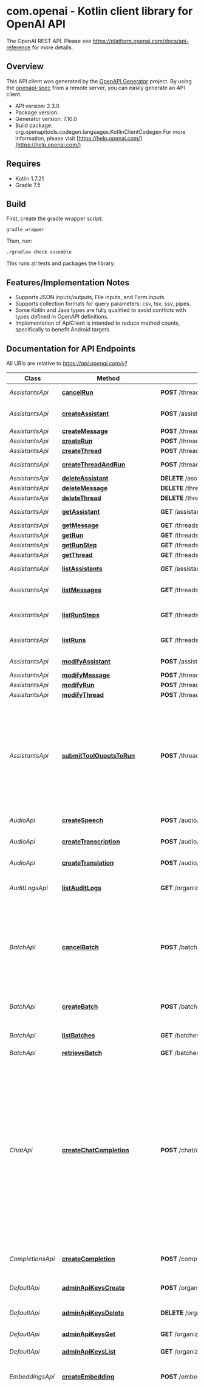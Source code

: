 # com.openai - Kotlin client library for OpenAI API

The OpenAI REST API. Please see https://platform.openai.com/docs/api-reference for more details.

## Overview
This API client was generated by the [OpenAPI Generator](https://openapi-generator.tech) project.  By using the [openapi-spec](https://github.com/OAI/OpenAPI-Specification) from a remote server, you can easily generate an API client.

- API version: 2.3.0
- Package version: 
- Generator version: 7.10.0
- Build package: org.openapitools.codegen.languages.KotlinClientCodegen
For more information, please visit [https://help.openai.com/](https://help.openai.com/)

## Requires

* Kotlin 1.7.21
* Gradle 7.5

## Build

First, create the gradle wrapper script:

```
gradle wrapper
```

Then, run:

```
./gradlew check assemble
```

This runs all tests and packages the library.

## Features/Implementation Notes

* Supports JSON inputs/outputs, File inputs, and Form inputs.
* Supports collection formats for query parameters: csv, tsv, ssv, pipes.
* Some Kotlin and Java types are fully qualified to avoid conflicts with types defined in OpenAPI definitions.
* Implementation of ApiClient is intended to reduce method counts, specifically to benefit Android targets.

<a id="documentation-for-api-endpoints"></a>
## Documentation for API Endpoints

All URIs are relative to *https://api.openai.com/v1*

| Class | Method | HTTP request | Description |
| ------------ | ------------- | ------------- | ------------- |
| *AssistantsApi* | [**cancelRun**](docs/AssistantsApi.md#cancelrun) | **POST** /threads/{thread_id}/runs/{run_id}/cancel | Cancels a run that is `in_progress`. |
| *AssistantsApi* | [**createAssistant**](docs/AssistantsApi.md#createassistant) | **POST** /assistants | Create an assistant with a model and instructions. |
| *AssistantsApi* | [**createMessage**](docs/AssistantsApi.md#createmessage) | **POST** /threads/{thread_id}/messages | Create a message. |
| *AssistantsApi* | [**createRun**](docs/AssistantsApi.md#createrun) | **POST** /threads/{thread_id}/runs | Create a run. |
| *AssistantsApi* | [**createThread**](docs/AssistantsApi.md#createthread) | **POST** /threads | Create a thread. |
| *AssistantsApi* | [**createThreadAndRun**](docs/AssistantsApi.md#createthreadandrun) | **POST** /threads/runs | Create a thread and run it in one request. |
| *AssistantsApi* | [**deleteAssistant**](docs/AssistantsApi.md#deleteassistant) | **DELETE** /assistants/{assistant_id} | Delete an assistant. |
| *AssistantsApi* | [**deleteMessage**](docs/AssistantsApi.md#deletemessage) | **DELETE** /threads/{thread_id}/messages/{message_id} | Deletes a message. |
| *AssistantsApi* | [**deleteThread**](docs/AssistantsApi.md#deletethread) | **DELETE** /threads/{thread_id} | Delete a thread. |
| *AssistantsApi* | [**getAssistant**](docs/AssistantsApi.md#getassistant) | **GET** /assistants/{assistant_id} | Retrieves an assistant. |
| *AssistantsApi* | [**getMessage**](docs/AssistantsApi.md#getmessage) | **GET** /threads/{thread_id}/messages/{message_id} | Retrieve a message. |
| *AssistantsApi* | [**getRun**](docs/AssistantsApi.md#getrun) | **GET** /threads/{thread_id}/runs/{run_id} | Retrieves a run. |
| *AssistantsApi* | [**getRunStep**](docs/AssistantsApi.md#getrunstep) | **GET** /threads/{thread_id}/runs/{run_id}/steps/{step_id} | Retrieves a run step. |
| *AssistantsApi* | [**getThread**](docs/AssistantsApi.md#getthread) | **GET** /threads/{thread_id} | Retrieves a thread. |
| *AssistantsApi* | [**listAssistants**](docs/AssistantsApi.md#listassistants) | **GET** /assistants | Returns a list of assistants. |
| *AssistantsApi* | [**listMessages**](docs/AssistantsApi.md#listmessages) | **GET** /threads/{thread_id}/messages | Returns a list of messages for a given thread. |
| *AssistantsApi* | [**listRunSteps**](docs/AssistantsApi.md#listrunsteps) | **GET** /threads/{thread_id}/runs/{run_id}/steps | Returns a list of run steps belonging to a run. |
| *AssistantsApi* | [**listRuns**](docs/AssistantsApi.md#listruns) | **GET** /threads/{thread_id}/runs | Returns a list of runs belonging to a thread. |
| *AssistantsApi* | [**modifyAssistant**](docs/AssistantsApi.md#modifyassistant) | **POST** /assistants/{assistant_id} | Modifies an assistant. |
| *AssistantsApi* | [**modifyMessage**](docs/AssistantsApi.md#modifymessage) | **POST** /threads/{thread_id}/messages/{message_id} | Modifies a message. |
| *AssistantsApi* | [**modifyRun**](docs/AssistantsApi.md#modifyrun) | **POST** /threads/{thread_id}/runs/{run_id} | Modifies a run. |
| *AssistantsApi* | [**modifyThread**](docs/AssistantsApi.md#modifythread) | **POST** /threads/{thread_id} | Modifies a thread. |
| *AssistantsApi* | [**submitToolOuputsToRun**](docs/AssistantsApi.md#submittoolouputstorun) | **POST** /threads/{thread_id}/runs/{run_id}/submit_tool_outputs | When a run has the `status: \"requires_action\"` and `required_action.type` is `submit_tool_outputs`, this endpoint can be used to submit the outputs from the tool calls once they're all completed. All outputs must be submitted in a single request.  |
| *AudioApi* | [**createSpeech**](docs/AudioApi.md#createspeech) | **POST** /audio/speech | Generates audio from the input text. |
| *AudioApi* | [**createTranscription**](docs/AudioApi.md#createtranscription) | **POST** /audio/transcriptions | Transcribes audio into the input language. |
| *AudioApi* | [**createTranslation**](docs/AudioApi.md#createtranslation) | **POST** /audio/translations | Translates audio into English. |
| *AuditLogsApi* | [**listAuditLogs**](docs/AuditLogsApi.md#listauditlogs) | **GET** /organization/audit_logs | List user actions and configuration changes within this organization. |
| *BatchApi* | [**cancelBatch**](docs/BatchApi.md#cancelbatch) | **POST** /batches/{batch_id}/cancel | Cancels an in-progress batch. The batch will be in status `cancelling` for up to 10 minutes, before changing to `cancelled`, where it will have partial results (if any) available in the output file. |
| *BatchApi* | [**createBatch**](docs/BatchApi.md#createbatch) | **POST** /batches | Creates and executes a batch from an uploaded file of requests |
| *BatchApi* | [**listBatches**](docs/BatchApi.md#listbatches) | **GET** /batches | List your organization's batches. |
| *BatchApi* | [**retrieveBatch**](docs/BatchApi.md#retrievebatch) | **GET** /batches/{batch_id} | Retrieves a batch. |
| *ChatApi* | [**createChatCompletion**](docs/ChatApi.md#createchatcompletion) | **POST** /chat/completions | Creates a model response for the given chat conversation. Learn more in the [text generation](/docs/guides/text-generation), [vision](/docs/guides/vision), and [audio](/docs/guides/audio) guides.  Parameter support can differ depending on the model used to generate the response, particularly for newer reasoning models. Parameters that are only supported for reasoning models are noted below. For the current state of  unsupported parameters in reasoning models,  [refer to the reasoning guide](/docs/guides/reasoning).  |
| *CompletionsApi* | [**createCompletion**](docs/CompletionsApi.md#createcompletion) | **POST** /completions | Creates a completion for the provided prompt and parameters. |
| *DefaultApi* | [**adminApiKeysCreate**](docs/DefaultApi.md#adminapikeyscreate) | **POST** /organization/admin_api_keys | Create an organization admin API key |
| *DefaultApi* | [**adminApiKeysDelete**](docs/DefaultApi.md#adminapikeysdelete) | **DELETE** /organization/admin_api_keys/{key_id} | Delete an organization admin API key |
| *DefaultApi* | [**adminApiKeysGet**](docs/DefaultApi.md#adminapikeysget) | **GET** /organization/admin_api_keys/{key_id} | Retrieve a single organization API key |
| *DefaultApi* | [**adminApiKeysList**](docs/DefaultApi.md#adminapikeyslist) | **GET** /organization/admin_api_keys | List organization API keys |
| *EmbeddingsApi* | [**createEmbedding**](docs/EmbeddingsApi.md#createembedding) | **POST** /embeddings | Creates an embedding vector representing the input text. |
| *FilesApi* | [**createFile**](docs/FilesApi.md#createfile) | **POST** /files | Upload a file that can be used across various endpoints. Individual files can be up to 512 MB, and the size of all files uploaded by one organization can be up to 100 GB.  The Assistants API supports files up to 2 million tokens and of specific file types. See the [Assistants Tools guide](/docs/assistants/tools) for details.  The Fine-tuning API only supports `.jsonl` files. The input also has certain required formats for fine-tuning [chat](/docs/api-reference/fine-tuning/chat-input) or [completions](/docs/api-reference/fine-tuning/completions-input) models.  The Batch API only supports `.jsonl` files up to 200 MB in size. The input also has a specific required [format](/docs/api-reference/batch/request-input).  Please [contact us](https://help.openai.com/) if you need to increase these storage limits.  |
| *FilesApi* | [**deleteFile**](docs/FilesApi.md#deletefile) | **DELETE** /files/{file_id} | Delete a file. |
| *FilesApi* | [**downloadFile**](docs/FilesApi.md#downloadfile) | **GET** /files/{file_id}/content | Returns the contents of the specified file. |
| *FilesApi* | [**listFiles**](docs/FilesApi.md#listfiles) | **GET** /files | Returns a list of files. |
| *FilesApi* | [**retrieveFile**](docs/FilesApi.md#retrievefile) | **GET** /files/{file_id} | Returns information about a specific file. |
| *FineTuningApi* | [**cancelFineTuningJob**](docs/FineTuningApi.md#cancelfinetuningjob) | **POST** /fine_tuning/jobs/{fine_tuning_job_id}/cancel | Immediately cancel a fine-tune job.  |
| *FineTuningApi* | [**createFineTuningJob**](docs/FineTuningApi.md#createfinetuningjob) | **POST** /fine_tuning/jobs | Creates a fine-tuning job which begins the process of creating a new model from a given dataset.  Response includes details of the enqueued job including job status and the name of the fine-tuned models once complete.  [Learn more about fine-tuning](/docs/guides/fine-tuning)  |
| *FineTuningApi* | [**listFineTuningEvents**](docs/FineTuningApi.md#listfinetuningevents) | **GET** /fine_tuning/jobs/{fine_tuning_job_id}/events | Get status updates for a fine-tuning job.  |
| *FineTuningApi* | [**listFineTuningJobCheckpoints**](docs/FineTuningApi.md#listfinetuningjobcheckpoints) | **GET** /fine_tuning/jobs/{fine_tuning_job_id}/checkpoints | List checkpoints for a fine-tuning job.  |
| *FineTuningApi* | [**listPaginatedFineTuningJobs**](docs/FineTuningApi.md#listpaginatedfinetuningjobs) | **GET** /fine_tuning/jobs | List your organization's fine-tuning jobs  |
| *FineTuningApi* | [**retrieveFineTuningJob**](docs/FineTuningApi.md#retrievefinetuningjob) | **GET** /fine_tuning/jobs/{fine_tuning_job_id} | Get info about a fine-tuning job.  [Learn more about fine-tuning](/docs/guides/fine-tuning)  |
| *ImagesApi* | [**createImage**](docs/ImagesApi.md#createimage) | **POST** /images/generations | Creates an image given a prompt. |
| *ImagesApi* | [**createImageEdit**](docs/ImagesApi.md#createimageedit) | **POST** /images/edits | Creates an edited or extended image given an original image and a prompt. |
| *ImagesApi* | [**createImageVariation**](docs/ImagesApi.md#createimagevariation) | **POST** /images/variations | Creates a variation of a given image. |
| *InvitesApi* | [**deleteInvite**](docs/InvitesApi.md#deleteinvite) | **DELETE** /organization/invites/{invite_id} | Delete an invite. If the invite has already been accepted, it cannot be deleted. |
| *InvitesApi* | [**inviteUser**](docs/InvitesApi.md#inviteuser) | **POST** /organization/invites | Create an invite for a user to the organization. The invite must be accepted by the user before they have access to the organization. |
| *InvitesApi* | [**listInvites**](docs/InvitesApi.md#listinvites) | **GET** /organization/invites | Returns a list of invites in the organization. |
| *InvitesApi* | [**retrieveInvite**](docs/InvitesApi.md#retrieveinvite) | **GET** /organization/invites/{invite_id} | Retrieves an invite. |
| *ModelsApi* | [**deleteModel**](docs/ModelsApi.md#deletemodel) | **DELETE** /models/{model} | Delete a fine-tuned model. You must have the Owner role in your organization to delete a model. |
| *ModelsApi* | [**listModels**](docs/ModelsApi.md#listmodels) | **GET** /models | Lists the currently available models, and provides basic information about each one such as the owner and availability. |
| *ModelsApi* | [**retrieveModel**](docs/ModelsApi.md#retrievemodel) | **GET** /models/{model} | Retrieves a model instance, providing basic information about the model such as the owner and permissioning. |
| *ModerationsApi* | [**createModeration**](docs/ModerationsApi.md#createmoderation) | **POST** /moderations | Classifies if text and/or image inputs are potentially harmful. Learn more in the [moderation guide](/docs/guides/moderation).  |
| *ProjectsApi* | [**archiveProject**](docs/ProjectsApi.md#archiveproject) | **POST** /organization/projects/{project_id}/archive | Archives a project in the organization. Archived projects cannot be used or updated. |
| *ProjectsApi* | [**createProject**](docs/ProjectsApi.md#createproject) | **POST** /organization/projects | Create a new project in the organization. Projects can be created and archived, but cannot be deleted. |
| *ProjectsApi* | [**createProjectServiceAccount**](docs/ProjectsApi.md#createprojectserviceaccount) | **POST** /organization/projects/{project_id}/service_accounts | Creates a new service account in the project. This also returns an unredacted API key for the service account. |
| *ProjectsApi* | [**createProjectUser**](docs/ProjectsApi.md#createprojectuser) | **POST** /organization/projects/{project_id}/users | Adds a user to the project. Users must already be members of the organization to be added to a project. |
| *ProjectsApi* | [**deleteProjectApiKey**](docs/ProjectsApi.md#deleteprojectapikey) | **DELETE** /organization/projects/{project_id}/api_keys/{key_id} | Deletes an API key from the project. |
| *ProjectsApi* | [**deleteProjectServiceAccount**](docs/ProjectsApi.md#deleteprojectserviceaccount) | **DELETE** /organization/projects/{project_id}/service_accounts/{service_account_id} | Deletes a service account from the project. |
| *ProjectsApi* | [**deleteProjectUser**](docs/ProjectsApi.md#deleteprojectuser) | **DELETE** /organization/projects/{project_id}/users/{user_id} | Deletes a user from the project. |
| *ProjectsApi* | [**listProjectApiKeys**](docs/ProjectsApi.md#listprojectapikeys) | **GET** /organization/projects/{project_id}/api_keys | Returns a list of API keys in the project. |
| *ProjectsApi* | [**listProjectRateLimits**](docs/ProjectsApi.md#listprojectratelimits) | **GET** /organization/projects/{project_id}/rate_limits | Returns the rate limits per model for a project. |
| *ProjectsApi* | [**listProjectServiceAccounts**](docs/ProjectsApi.md#listprojectserviceaccounts) | **GET** /organization/projects/{project_id}/service_accounts | Returns a list of service accounts in the project. |
| *ProjectsApi* | [**listProjectUsers**](docs/ProjectsApi.md#listprojectusers) | **GET** /organization/projects/{project_id}/users | Returns a list of users in the project. |
| *ProjectsApi* | [**listProjects**](docs/ProjectsApi.md#listprojects) | **GET** /organization/projects | Returns a list of projects. |
| *ProjectsApi* | [**modifyProject**](docs/ProjectsApi.md#modifyproject) | **POST** /organization/projects/{project_id} | Modifies a project in the organization. |
| *ProjectsApi* | [**modifyProjectUser**](docs/ProjectsApi.md#modifyprojectuser) | **POST** /organization/projects/{project_id}/users/{user_id} | Modifies a user's role in the project. |
| *ProjectsApi* | [**retrieveProject**](docs/ProjectsApi.md#retrieveproject) | **GET** /organization/projects/{project_id} | Retrieves a project. |
| *ProjectsApi* | [**retrieveProjectApiKey**](docs/ProjectsApi.md#retrieveprojectapikey) | **GET** /organization/projects/{project_id}/api_keys/{key_id} | Retrieves an API key in the project. |
| *ProjectsApi* | [**retrieveProjectServiceAccount**](docs/ProjectsApi.md#retrieveprojectserviceaccount) | **GET** /organization/projects/{project_id}/service_accounts/{service_account_id} | Retrieves a service account in the project. |
| *ProjectsApi* | [**retrieveProjectUser**](docs/ProjectsApi.md#retrieveprojectuser) | **GET** /organization/projects/{project_id}/users/{user_id} | Retrieves a user in the project. |
| *ProjectsApi* | [**updateProjectRateLimits**](docs/ProjectsApi.md#updateprojectratelimits) | **POST** /organization/projects/{project_id}/rate_limits/{rate_limit_id} | Updates a project rate limit. |
| *RealtimeApi* | [**createRealtimeSession**](docs/RealtimeApi.md#createrealtimesession) | **POST** /realtime/sessions | Create an ephemeral API token for use in client-side applications with the Realtime API. Can be configured with the same session parameters as the `session.update` client event.  It responds with a session object, plus a `client_secret` key which contains a usable ephemeral API token that can be used to authenticate browser clients for the Realtime API.  |
| *UploadsApi* | [**addUploadPart**](docs/UploadsApi.md#adduploadpart) | **POST** /uploads/{upload_id}/parts | Adds a [Part](/docs/api-reference/uploads/part-object) to an [Upload](/docs/api-reference/uploads/object) object. A Part represents a chunk of bytes from the file you are trying to upload.   Each Part can be at most 64 MB, and you can add Parts until you hit the Upload maximum of 8 GB.  It is possible to add multiple Parts in parallel. You can decide the intended order of the Parts when you [complete the Upload](/docs/api-reference/uploads/complete).  |
| *UploadsApi* | [**cancelUpload**](docs/UploadsApi.md#cancelupload) | **POST** /uploads/{upload_id}/cancel | Cancels the Upload. No Parts may be added after an Upload is cancelled.  |
| *UploadsApi* | [**completeUpload**](docs/UploadsApi.md#completeupload) | **POST** /uploads/{upload_id}/complete | Completes the [Upload](/docs/api-reference/uploads/object).   Within the returned Upload object, there is a nested [File](/docs/api-reference/files/object) object that is ready to use in the rest of the platform.  You can specify the order of the Parts by passing in an ordered list of the Part IDs.  The number of bytes uploaded upon completion must match the number of bytes initially specified when creating the Upload object. No Parts may be added after an Upload is completed.  |
| *UploadsApi* | [**createUpload**](docs/UploadsApi.md#createupload) | **POST** /uploads | Creates an intermediate [Upload](/docs/api-reference/uploads/object) object that you can add [Parts](/docs/api-reference/uploads/part-object) to. Currently, an Upload can accept at most 8 GB in total and expires after an hour after you create it.  Once you complete the Upload, we will create a [File](/docs/api-reference/files/object) object that contains all the parts you uploaded. This File is usable in the rest of our platform as a regular File object.  For certain `purpose`s, the correct `mime_type` must be specified. Please refer to documentation for the supported MIME types for your use case: - [Assistants](/docs/assistants/tools/file-search#supported-files)  For guidance on the proper filename extensions for each purpose, please follow the documentation on [creating a File](/docs/api-reference/files/create).  |
| *UsageApi* | [**usageAudioSpeeches**](docs/UsageApi.md#usageaudiospeeches) | **GET** /organization/usage/audio_speeches | Get audio speeches usage details for the organization. |
| *UsageApi* | [**usageAudioTranscriptions**](docs/UsageApi.md#usageaudiotranscriptions) | **GET** /organization/usage/audio_transcriptions | Get audio transcriptions usage details for the organization. |
| *UsageApi* | [**usageCodeInterpreterSessions**](docs/UsageApi.md#usagecodeinterpretersessions) | **GET** /organization/usage/code_interpreter_sessions | Get code interpreter sessions usage details for the organization. |
| *UsageApi* | [**usageCompletions**](docs/UsageApi.md#usagecompletions) | **GET** /organization/usage/completions | Get completions usage details for the organization. |
| *UsageApi* | [**usageCosts**](docs/UsageApi.md#usagecosts) | **GET** /organization/costs | Get costs details for the organization. |
| *UsageApi* | [**usageEmbeddings**](docs/UsageApi.md#usageembeddings) | **GET** /organization/usage/embeddings | Get embeddings usage details for the organization. |
| *UsageApi* | [**usageImages**](docs/UsageApi.md#usageimages) | **GET** /organization/usage/images | Get images usage details for the organization. |
| *UsageApi* | [**usageModerations**](docs/UsageApi.md#usagemoderations) | **GET** /organization/usage/moderations | Get moderations usage details for the organization. |
| *UsageApi* | [**usageVectorStores**](docs/UsageApi.md#usagevectorstores) | **GET** /organization/usage/vector_stores | Get vector stores usage details for the organization. |
| *UsersApi* | [**deleteUser**](docs/UsersApi.md#deleteuser) | **DELETE** /organization/users/{user_id} | Deletes a user from the organization. |
| *UsersApi* | [**listUsers**](docs/UsersApi.md#listusers) | **GET** /organization/users | Lists all of the users in the organization. |
| *UsersApi* | [**modifyUser**](docs/UsersApi.md#modifyuser) | **POST** /organization/users/{user_id} | Modifies a user's role in the organization. |
| *UsersApi* | [**retrieveUser**](docs/UsersApi.md#retrieveuser) | **GET** /organization/users/{user_id} | Retrieves a user by their identifier. |
| *VectorStoresApi* | [**cancelVectorStoreFileBatch**](docs/VectorStoresApi.md#cancelvectorstorefilebatch) | **POST** /vector_stores/{vector_store_id}/file_batches/{batch_id}/cancel | Cancel a vector store file batch. This attempts to cancel the processing of files in this batch as soon as possible. |
| *VectorStoresApi* | [**createVectorStore**](docs/VectorStoresApi.md#createvectorstore) | **POST** /vector_stores | Create a vector store. |
| *VectorStoresApi* | [**createVectorStoreFile**](docs/VectorStoresApi.md#createvectorstorefile) | **POST** /vector_stores/{vector_store_id}/files | Create a vector store file by attaching a [File](/docs/api-reference/files) to a [vector store](/docs/api-reference/vector-stores/object). |
| *VectorStoresApi* | [**createVectorStoreFileBatch**](docs/VectorStoresApi.md#createvectorstorefilebatch) | **POST** /vector_stores/{vector_store_id}/file_batches | Create a vector store file batch. |
| *VectorStoresApi* | [**deleteVectorStore**](docs/VectorStoresApi.md#deletevectorstore) | **DELETE** /vector_stores/{vector_store_id} | Delete a vector store. |
| *VectorStoresApi* | [**deleteVectorStoreFile**](docs/VectorStoresApi.md#deletevectorstorefile) | **DELETE** /vector_stores/{vector_store_id}/files/{file_id} | Delete a vector store file. This will remove the file from the vector store but the file itself will not be deleted. To delete the file, use the [delete file](/docs/api-reference/files/delete) endpoint. |
| *VectorStoresApi* | [**getVectorStore**](docs/VectorStoresApi.md#getvectorstore) | **GET** /vector_stores/{vector_store_id} | Retrieves a vector store. |
| *VectorStoresApi* | [**getVectorStoreFile**](docs/VectorStoresApi.md#getvectorstorefile) | **GET** /vector_stores/{vector_store_id}/files/{file_id} | Retrieves a vector store file. |
| *VectorStoresApi* | [**getVectorStoreFileBatch**](docs/VectorStoresApi.md#getvectorstorefilebatch) | **GET** /vector_stores/{vector_store_id}/file_batches/{batch_id} | Retrieves a vector store file batch. |
| *VectorStoresApi* | [**listFilesInVectorStoreBatch**](docs/VectorStoresApi.md#listfilesinvectorstorebatch) | **GET** /vector_stores/{vector_store_id}/file_batches/{batch_id}/files | Returns a list of vector store files in a batch. |
| *VectorStoresApi* | [**listVectorStoreFiles**](docs/VectorStoresApi.md#listvectorstorefiles) | **GET** /vector_stores/{vector_store_id}/files | Returns a list of vector store files. |
| *VectorStoresApi* | [**listVectorStores**](docs/VectorStoresApi.md#listvectorstores) | **GET** /vector_stores | Returns a list of vector stores. |
| *VectorStoresApi* | [**modifyVectorStore**](docs/VectorStoresApi.md#modifyvectorstore) | **POST** /vector_stores/{vector_store_id} | Modifies a vector store. |


<a id="documentation-for-models"></a>
## Documentation for Models

 - [com.openai.models.AdminApiKey](docs/AdminApiKey.md)
 - [com.openai.models.AdminApiKeyOwner](docs/AdminApiKeyOwner.md)
 - [com.openai.models.AdminApiKeysCreateRequest](docs/AdminApiKeysCreateRequest.md)
 - [com.openai.models.AdminApiKeysDelete200Response](docs/AdminApiKeysDelete200Response.md)
 - [com.openai.models.ApiKeyList](docs/ApiKeyList.md)
 - [com.openai.models.ArrayOfContentPartsInner](docs/ArrayOfContentPartsInner.md)
 - [com.openai.models.AssistantObject](docs/AssistantObject.md)
 - [com.openai.models.AssistantObjectToolResources](docs/AssistantObjectToolResources.md)
 - [com.openai.models.AssistantObjectToolResourcesCodeInterpreter](docs/AssistantObjectToolResourcesCodeInterpreter.md)
 - [com.openai.models.AssistantObjectToolResourcesFileSearch](docs/AssistantObjectToolResourcesFileSearch.md)
 - [com.openai.models.AssistantObjectToolsInner](docs/AssistantObjectToolsInner.md)
 - [com.openai.models.AssistantStreamEvent](docs/AssistantStreamEvent.md)
 - [com.openai.models.AssistantToolsCode](docs/AssistantToolsCode.md)
 - [com.openai.models.AssistantToolsFileSearch](docs/AssistantToolsFileSearch.md)
 - [com.openai.models.AssistantToolsFileSearchFileSearch](docs/AssistantToolsFileSearchFileSearch.md)
 - [com.openai.models.AssistantToolsFileSearchTypeOnly](docs/AssistantToolsFileSearchTypeOnly.md)
 - [com.openai.models.AssistantToolsFunction](docs/AssistantToolsFunction.md)
 - [com.openai.models.AssistantsApiResponseFormatOption](docs/AssistantsApiResponseFormatOption.md)
 - [com.openai.models.AssistantsApiToolChoiceOption](docs/AssistantsApiToolChoiceOption.md)
 - [com.openai.models.AssistantsNamedToolChoice](docs/AssistantsNamedToolChoice.md)
 - [com.openai.models.AssistantsNamedToolChoiceFunction](docs/AssistantsNamedToolChoiceFunction.md)
 - [com.openai.models.AudioResponseFormat](docs/AudioResponseFormat.md)
 - [com.openai.models.AuditLog](docs/AuditLog.md)
 - [com.openai.models.AuditLogActor](docs/AuditLogActor.md)
 - [com.openai.models.AuditLogActorApiKey](docs/AuditLogActorApiKey.md)
 - [com.openai.models.AuditLogActorServiceAccount](docs/AuditLogActorServiceAccount.md)
 - [com.openai.models.AuditLogActorSession](docs/AuditLogActorSession.md)
 - [com.openai.models.AuditLogActorUser](docs/AuditLogActorUser.md)
 - [com.openai.models.AuditLogApiKeyCreated](docs/AuditLogApiKeyCreated.md)
 - [com.openai.models.AuditLogApiKeyCreatedData](docs/AuditLogApiKeyCreatedData.md)
 - [com.openai.models.AuditLogApiKeyDeleted](docs/AuditLogApiKeyDeleted.md)
 - [com.openai.models.AuditLogApiKeyUpdated](docs/AuditLogApiKeyUpdated.md)
 - [com.openai.models.AuditLogApiKeyUpdatedChangesRequested](docs/AuditLogApiKeyUpdatedChangesRequested.md)
 - [com.openai.models.AuditLogEventType](docs/AuditLogEventType.md)
 - [com.openai.models.AuditLogInviteAccepted](docs/AuditLogInviteAccepted.md)
 - [com.openai.models.AuditLogInviteSent](docs/AuditLogInviteSent.md)
 - [com.openai.models.AuditLogInviteSentData](docs/AuditLogInviteSentData.md)
 - [com.openai.models.AuditLogLoginFailed](docs/AuditLogLoginFailed.md)
 - [com.openai.models.AuditLogOrganizationUpdated](docs/AuditLogOrganizationUpdated.md)
 - [com.openai.models.AuditLogOrganizationUpdatedChangesRequested](docs/AuditLogOrganizationUpdatedChangesRequested.md)
 - [com.openai.models.AuditLogOrganizationUpdatedChangesRequestedSettings](docs/AuditLogOrganizationUpdatedChangesRequestedSettings.md)
 - [com.openai.models.AuditLogProject](docs/AuditLogProject.md)
 - [com.openai.models.AuditLogProjectArchived](docs/AuditLogProjectArchived.md)
 - [com.openai.models.AuditLogProjectCreated](docs/AuditLogProjectCreated.md)
 - [com.openai.models.AuditLogProjectCreatedData](docs/AuditLogProjectCreatedData.md)
 - [com.openai.models.AuditLogProjectUpdated](docs/AuditLogProjectUpdated.md)
 - [com.openai.models.AuditLogProjectUpdatedChangesRequested](docs/AuditLogProjectUpdatedChangesRequested.md)
 - [com.openai.models.AuditLogRateLimitDeleted](docs/AuditLogRateLimitDeleted.md)
 - [com.openai.models.AuditLogRateLimitUpdated](docs/AuditLogRateLimitUpdated.md)
 - [com.openai.models.AuditLogRateLimitUpdatedChangesRequested](docs/AuditLogRateLimitUpdatedChangesRequested.md)
 - [com.openai.models.AuditLogServiceAccountCreated](docs/AuditLogServiceAccountCreated.md)
 - [com.openai.models.AuditLogServiceAccountCreatedData](docs/AuditLogServiceAccountCreatedData.md)
 - [com.openai.models.AuditLogServiceAccountDeleted](docs/AuditLogServiceAccountDeleted.md)
 - [com.openai.models.AuditLogServiceAccountUpdated](docs/AuditLogServiceAccountUpdated.md)
 - [com.openai.models.AuditLogServiceAccountUpdatedChangesRequested](docs/AuditLogServiceAccountUpdatedChangesRequested.md)
 - [com.openai.models.AuditLogUserAdded](docs/AuditLogUserAdded.md)
 - [com.openai.models.AuditLogUserAddedData](docs/AuditLogUserAddedData.md)
 - [com.openai.models.AuditLogUserDeleted](docs/AuditLogUserDeleted.md)
 - [com.openai.models.AuditLogUserUpdated](docs/AuditLogUserUpdated.md)
 - [com.openai.models.AuditLogUserUpdatedChangesRequested](docs/AuditLogUserUpdatedChangesRequested.md)
 - [com.openai.models.AutoChunkingStrategy](docs/AutoChunkingStrategy.md)
 - [com.openai.models.AutoChunkingStrategyRequestParam](docs/AutoChunkingStrategyRequestParam.md)
 - [com.openai.models.Batch](docs/Batch.md)
 - [com.openai.models.BatchErrors](docs/BatchErrors.md)
 - [com.openai.models.BatchErrorsDataInner](docs/BatchErrorsDataInner.md)
 - [com.openai.models.BatchRequestCounts](docs/BatchRequestCounts.md)
 - [com.openai.models.BatchRequestInput](docs/BatchRequestInput.md)
 - [com.openai.models.BatchRequestOutput](docs/BatchRequestOutput.md)
 - [com.openai.models.BatchRequestOutputError](docs/BatchRequestOutputError.md)
 - [com.openai.models.BatchRequestOutputResponse](docs/BatchRequestOutputResponse.md)
 - [com.openai.models.ChatCompletionFunctionCallOption](docs/ChatCompletionFunctionCallOption.md)
 - [com.openai.models.ChatCompletionFunctions](docs/ChatCompletionFunctions.md)
 - [com.openai.models.ChatCompletionMessageToolCall](docs/ChatCompletionMessageToolCall.md)
 - [com.openai.models.ChatCompletionMessageToolCallChunk](docs/ChatCompletionMessageToolCallChunk.md)
 - [com.openai.models.ChatCompletionMessageToolCallChunkFunction](docs/ChatCompletionMessageToolCallChunkFunction.md)
 - [com.openai.models.ChatCompletionMessageToolCallFunction](docs/ChatCompletionMessageToolCallFunction.md)
 - [com.openai.models.ChatCompletionNamedToolChoice](docs/ChatCompletionNamedToolChoice.md)
 - [com.openai.models.ChatCompletionRequestAssistantMessage](docs/ChatCompletionRequestAssistantMessage.md)
 - [com.openai.models.ChatCompletionRequestAssistantMessageAudio](docs/ChatCompletionRequestAssistantMessageAudio.md)
 - [com.openai.models.ChatCompletionRequestAssistantMessageContent](docs/ChatCompletionRequestAssistantMessageContent.md)
 - [com.openai.models.ChatCompletionRequestAssistantMessageContentPart](docs/ChatCompletionRequestAssistantMessageContentPart.md)
 - [com.openai.models.ChatCompletionRequestAssistantMessageFunctionCall](docs/ChatCompletionRequestAssistantMessageFunctionCall.md)
 - [com.openai.models.ChatCompletionRequestDeveloperMessage](docs/ChatCompletionRequestDeveloperMessage.md)
 - [com.openai.models.ChatCompletionRequestDeveloperMessageContent](docs/ChatCompletionRequestDeveloperMessageContent.md)
 - [com.openai.models.ChatCompletionRequestFunctionMessage](docs/ChatCompletionRequestFunctionMessage.md)
 - [com.openai.models.ChatCompletionRequestMessage](docs/ChatCompletionRequestMessage.md)
 - [com.openai.models.ChatCompletionRequestMessageContentPartAudio](docs/ChatCompletionRequestMessageContentPartAudio.md)
 - [com.openai.models.ChatCompletionRequestMessageContentPartAudioInputAudio](docs/ChatCompletionRequestMessageContentPartAudioInputAudio.md)
 - [com.openai.models.ChatCompletionRequestMessageContentPartImage](docs/ChatCompletionRequestMessageContentPartImage.md)
 - [com.openai.models.ChatCompletionRequestMessageContentPartImageImageUrl](docs/ChatCompletionRequestMessageContentPartImageImageUrl.md)
 - [com.openai.models.ChatCompletionRequestMessageContentPartRefusal](docs/ChatCompletionRequestMessageContentPartRefusal.md)
 - [com.openai.models.ChatCompletionRequestMessageContentPartText](docs/ChatCompletionRequestMessageContentPartText.md)
 - [com.openai.models.ChatCompletionRequestSystemMessage](docs/ChatCompletionRequestSystemMessage.md)
 - [com.openai.models.ChatCompletionRequestSystemMessageContent](docs/ChatCompletionRequestSystemMessageContent.md)
 - [com.openai.models.ChatCompletionRequestSystemMessageContentPart](docs/ChatCompletionRequestSystemMessageContentPart.md)
 - [com.openai.models.ChatCompletionRequestToolMessage](docs/ChatCompletionRequestToolMessage.md)
 - [com.openai.models.ChatCompletionRequestToolMessageContent](docs/ChatCompletionRequestToolMessageContent.md)
 - [com.openai.models.ChatCompletionRequestToolMessageContentPart](docs/ChatCompletionRequestToolMessageContentPart.md)
 - [com.openai.models.ChatCompletionRequestUserMessage](docs/ChatCompletionRequestUserMessage.md)
 - [com.openai.models.ChatCompletionRequestUserMessageContent](docs/ChatCompletionRequestUserMessageContent.md)
 - [com.openai.models.ChatCompletionRequestUserMessageContentPart](docs/ChatCompletionRequestUserMessageContentPart.md)
 - [com.openai.models.ChatCompletionResponseMessage](docs/ChatCompletionResponseMessage.md)
 - [com.openai.models.ChatCompletionResponseMessageAudio](docs/ChatCompletionResponseMessageAudio.md)
 - [com.openai.models.ChatCompletionResponseMessageFunctionCall](docs/ChatCompletionResponseMessageFunctionCall.md)
 - [com.openai.models.ChatCompletionRole](docs/ChatCompletionRole.md)
 - [com.openai.models.ChatCompletionStreamOptions](docs/ChatCompletionStreamOptions.md)
 - [com.openai.models.ChatCompletionStreamResponseDelta](docs/ChatCompletionStreamResponseDelta.md)
 - [com.openai.models.ChatCompletionStreamResponseDeltaFunctionCall](docs/ChatCompletionStreamResponseDeltaFunctionCall.md)
 - [com.openai.models.ChatCompletionTokenLogprob](docs/ChatCompletionTokenLogprob.md)
 - [com.openai.models.ChatCompletionTokenLogprobTopLogprobsInner](docs/ChatCompletionTokenLogprobTopLogprobsInner.md)
 - [com.openai.models.ChatCompletionTool](docs/ChatCompletionTool.md)
 - [com.openai.models.ChatCompletionToolChoiceOption](docs/ChatCompletionToolChoiceOption.md)
 - [com.openai.models.ChunkingStrategyRequestParam](docs/ChunkingStrategyRequestParam.md)
 - [com.openai.models.CompleteUploadRequest](docs/CompleteUploadRequest.md)
 - [com.openai.models.CompletionUsage](docs/CompletionUsage.md)
 - [com.openai.models.CompletionUsageCompletionTokensDetails](docs/CompletionUsageCompletionTokensDetails.md)
 - [com.openai.models.CompletionUsagePromptTokensDetails](docs/CompletionUsagePromptTokensDetails.md)
 - [com.openai.models.CostsResult](docs/CostsResult.md)
 - [com.openai.models.CostsResultAmount](docs/CostsResultAmount.md)
 - [com.openai.models.CreateAssistantRequest](docs/CreateAssistantRequest.md)
 - [com.openai.models.CreateAssistantRequestModel](docs/CreateAssistantRequestModel.md)
 - [com.openai.models.CreateAssistantRequestToolResources](docs/CreateAssistantRequestToolResources.md)
 - [com.openai.models.CreateAssistantRequestToolResourcesCodeInterpreter](docs/CreateAssistantRequestToolResourcesCodeInterpreter.md)
 - [com.openai.models.CreateAssistantRequestToolResourcesFileSearch](docs/CreateAssistantRequestToolResourcesFileSearch.md)
 - [com.openai.models.CreateAssistantRequestToolResourcesFileSearchVectorStoresInner](docs/CreateAssistantRequestToolResourcesFileSearchVectorStoresInner.md)
 - [com.openai.models.CreateAssistantRequestToolResourcesFileSearchVectorStoresInnerChunkingStrategy](docs/CreateAssistantRequestToolResourcesFileSearchVectorStoresInnerChunkingStrategy.md)
 - [com.openai.models.CreateBatchRequest](docs/CreateBatchRequest.md)
 - [com.openai.models.CreateChatCompletionFunctionResponse](docs/CreateChatCompletionFunctionResponse.md)
 - [com.openai.models.CreateChatCompletionFunctionResponseChoicesInner](docs/CreateChatCompletionFunctionResponseChoicesInner.md)
 - [com.openai.models.CreateChatCompletionRequest](docs/CreateChatCompletionRequest.md)
 - [com.openai.models.CreateChatCompletionRequestAudio](docs/CreateChatCompletionRequestAudio.md)
 - [com.openai.models.CreateChatCompletionRequestFunctionCall](docs/CreateChatCompletionRequestFunctionCall.md)
 - [com.openai.models.CreateChatCompletionRequestModel](docs/CreateChatCompletionRequestModel.md)
 - [com.openai.models.CreateChatCompletionRequestPrediction](docs/CreateChatCompletionRequestPrediction.md)
 - [com.openai.models.CreateChatCompletionRequestResponseFormat](docs/CreateChatCompletionRequestResponseFormat.md)
 - [com.openai.models.CreateChatCompletionRequestStop](docs/CreateChatCompletionRequestStop.md)
 - [com.openai.models.CreateChatCompletionResponse](docs/CreateChatCompletionResponse.md)
 - [com.openai.models.CreateChatCompletionResponseChoicesInner](docs/CreateChatCompletionResponseChoicesInner.md)
 - [com.openai.models.CreateChatCompletionResponseChoicesInnerLogprobs](docs/CreateChatCompletionResponseChoicesInnerLogprobs.md)
 - [com.openai.models.CreateChatCompletionStreamResponse](docs/CreateChatCompletionStreamResponse.md)
 - [com.openai.models.CreateChatCompletionStreamResponseChoicesInner](docs/CreateChatCompletionStreamResponseChoicesInner.md)
 - [com.openai.models.CreateChatCompletionStreamResponseUsage](docs/CreateChatCompletionStreamResponseUsage.md)
 - [com.openai.models.CreateCompletionRequest](docs/CreateCompletionRequest.md)
 - [com.openai.models.CreateCompletionRequestModel](docs/CreateCompletionRequestModel.md)
 - [com.openai.models.CreateCompletionRequestPrompt](docs/CreateCompletionRequestPrompt.md)
 - [com.openai.models.CreateCompletionRequestStop](docs/CreateCompletionRequestStop.md)
 - [com.openai.models.CreateCompletionResponse](docs/CreateCompletionResponse.md)
 - [com.openai.models.CreateCompletionResponseChoicesInner](docs/CreateCompletionResponseChoicesInner.md)
 - [com.openai.models.CreateCompletionResponseChoicesInnerLogprobs](docs/CreateCompletionResponseChoicesInnerLogprobs.md)
 - [com.openai.models.CreateEmbeddingRequest](docs/CreateEmbeddingRequest.md)
 - [com.openai.models.CreateEmbeddingRequestInput](docs/CreateEmbeddingRequestInput.md)
 - [com.openai.models.CreateEmbeddingRequestModel](docs/CreateEmbeddingRequestModel.md)
 - [com.openai.models.CreateEmbeddingResponse](docs/CreateEmbeddingResponse.md)
 - [com.openai.models.CreateEmbeddingResponseUsage](docs/CreateEmbeddingResponseUsage.md)
 - [com.openai.models.CreateFineTuningJobRequest](docs/CreateFineTuningJobRequest.md)
 - [com.openai.models.CreateFineTuningJobRequestHyperparameters](docs/CreateFineTuningJobRequestHyperparameters.md)
 - [com.openai.models.CreateFineTuningJobRequestHyperparametersBatchSize](docs/CreateFineTuningJobRequestHyperparametersBatchSize.md)
 - [com.openai.models.CreateFineTuningJobRequestHyperparametersLearningRateMultiplier](docs/CreateFineTuningJobRequestHyperparametersLearningRateMultiplier.md)
 - [com.openai.models.CreateFineTuningJobRequestHyperparametersNEpochs](docs/CreateFineTuningJobRequestHyperparametersNEpochs.md)
 - [com.openai.models.CreateFineTuningJobRequestIntegrationsInner](docs/CreateFineTuningJobRequestIntegrationsInner.md)
 - [com.openai.models.CreateFineTuningJobRequestIntegrationsInnerType](docs/CreateFineTuningJobRequestIntegrationsInnerType.md)
 - [com.openai.models.CreateFineTuningJobRequestIntegrationsInnerWandb](docs/CreateFineTuningJobRequestIntegrationsInnerWandb.md)
 - [com.openai.models.CreateFineTuningJobRequestModel](docs/CreateFineTuningJobRequestModel.md)
 - [com.openai.models.CreateImageEditRequestModel](docs/CreateImageEditRequestModel.md)
 - [com.openai.models.CreateImageRequest](docs/CreateImageRequest.md)
 - [com.openai.models.CreateImageRequestModel](docs/CreateImageRequestModel.md)
 - [com.openai.models.CreateMessageRequest](docs/CreateMessageRequest.md)
 - [com.openai.models.CreateMessageRequestAttachmentsInner](docs/CreateMessageRequestAttachmentsInner.md)
 - [com.openai.models.CreateMessageRequestAttachmentsInnerToolsInner](docs/CreateMessageRequestAttachmentsInnerToolsInner.md)
 - [com.openai.models.CreateMessageRequestContent](docs/CreateMessageRequestContent.md)
 - [com.openai.models.CreateModerationRequest](docs/CreateModerationRequest.md)
 - [com.openai.models.CreateModerationRequestInput](docs/CreateModerationRequestInput.md)
 - [com.openai.models.CreateModerationRequestInputOneOfInner](docs/CreateModerationRequestInputOneOfInner.md)
 - [com.openai.models.CreateModerationRequestInputOneOfInnerOneOf](docs/CreateModerationRequestInputOneOfInnerOneOf.md)
 - [com.openai.models.CreateModerationRequestInputOneOfInnerOneOf1](docs/CreateModerationRequestInputOneOfInnerOneOf1.md)
 - [com.openai.models.CreateModerationRequestInputOneOfInnerOneOfImageUrl](docs/CreateModerationRequestInputOneOfInnerOneOfImageUrl.md)
 - [com.openai.models.CreateModerationRequestModel](docs/CreateModerationRequestModel.md)
 - [com.openai.models.CreateModerationResponse](docs/CreateModerationResponse.md)
 - [com.openai.models.CreateModerationResponseResultsInner](docs/CreateModerationResponseResultsInner.md)
 - [com.openai.models.CreateModerationResponseResultsInnerCategories](docs/CreateModerationResponseResultsInnerCategories.md)
 - [com.openai.models.CreateModerationResponseResultsInnerCategoryAppliedInputTypes](docs/CreateModerationResponseResultsInnerCategoryAppliedInputTypes.md)
 - [com.openai.models.CreateModerationResponseResultsInnerCategoryScores](docs/CreateModerationResponseResultsInnerCategoryScores.md)
 - [com.openai.models.CreateRunRequest](docs/CreateRunRequest.md)
 - [com.openai.models.CreateRunRequestModel](docs/CreateRunRequestModel.md)
 - [com.openai.models.CreateSpeechRequest](docs/CreateSpeechRequest.md)
 - [com.openai.models.CreateSpeechRequestModel](docs/CreateSpeechRequestModel.md)
 - [com.openai.models.CreateThreadAndRunRequest](docs/CreateThreadAndRunRequest.md)
 - [com.openai.models.CreateThreadAndRunRequestToolResources](docs/CreateThreadAndRunRequestToolResources.md)
 - [com.openai.models.CreateThreadAndRunRequestToolsInner](docs/CreateThreadAndRunRequestToolsInner.md)
 - [com.openai.models.CreateThreadRequest](docs/CreateThreadRequest.md)
 - [com.openai.models.CreateThreadRequestToolResources](docs/CreateThreadRequestToolResources.md)
 - [com.openai.models.CreateThreadRequestToolResourcesFileSearch](docs/CreateThreadRequestToolResourcesFileSearch.md)
 - [com.openai.models.CreateThreadRequestToolResourcesFileSearchVectorStoresInner](docs/CreateThreadRequestToolResourcesFileSearchVectorStoresInner.md)
 - [com.openai.models.CreateTranscription200Response](docs/CreateTranscription200Response.md)
 - [com.openai.models.CreateTranscriptionRequestModel](docs/CreateTranscriptionRequestModel.md)
 - [com.openai.models.CreateTranscriptionResponseJson](docs/CreateTranscriptionResponseJson.md)
 - [com.openai.models.CreateTranscriptionResponseVerboseJson](docs/CreateTranscriptionResponseVerboseJson.md)
 - [com.openai.models.CreateTranslation200Response](docs/CreateTranslation200Response.md)
 - [com.openai.models.CreateTranslationResponseJson](docs/CreateTranslationResponseJson.md)
 - [com.openai.models.CreateTranslationResponseVerboseJson](docs/CreateTranslationResponseVerboseJson.md)
 - [com.openai.models.CreateUploadRequest](docs/CreateUploadRequest.md)
 - [com.openai.models.CreateVectorStoreFileBatchRequest](docs/CreateVectorStoreFileBatchRequest.md)
 - [com.openai.models.CreateVectorStoreFileRequest](docs/CreateVectorStoreFileRequest.md)
 - [com.openai.models.CreateVectorStoreRequest](docs/CreateVectorStoreRequest.md)
 - [com.openai.models.CreateVectorStoreRequestChunkingStrategy](docs/CreateVectorStoreRequestChunkingStrategy.md)
 - [com.openai.models.DefaultProjectErrorResponse](docs/DefaultProjectErrorResponse.md)
 - [com.openai.models.DeleteAssistantResponse](docs/DeleteAssistantResponse.md)
 - [com.openai.models.DeleteFileResponse](docs/DeleteFileResponse.md)
 - [com.openai.models.DeleteMessageResponse](docs/DeleteMessageResponse.md)
 - [com.openai.models.DeleteModelResponse](docs/DeleteModelResponse.md)
 - [com.openai.models.DeleteThreadResponse](docs/DeleteThreadResponse.md)
 - [com.openai.models.DeleteVectorStoreFileResponse](docs/DeleteVectorStoreFileResponse.md)
 - [com.openai.models.DeleteVectorStoreResponse](docs/DeleteVectorStoreResponse.md)
 - [com.openai.models.DoneEvent](docs/DoneEvent.md)
 - [com.openai.models.Embedding](docs/Embedding.md)
 - [com.openai.models.Error](docs/Error.md)
 - [com.openai.models.ErrorEvent](docs/ErrorEvent.md)
 - [com.openai.models.ErrorResponse](docs/ErrorResponse.md)
 - [com.openai.models.FileSearchRankingOptions](docs/FileSearchRankingOptions.md)
 - [com.openai.models.FineTuneChatCompletionRequestAssistantMessage](docs/FineTuneChatCompletionRequestAssistantMessage.md)
 - [com.openai.models.FineTuneChatRequestInput](docs/FineTuneChatRequestInput.md)
 - [com.openai.models.FineTuneChatRequestInputMessagesInner](docs/FineTuneChatRequestInputMessagesInner.md)
 - [com.openai.models.FineTuneCompletionRequestInput](docs/FineTuneCompletionRequestInput.md)
 - [com.openai.models.FineTuneDPOMethod](docs/FineTuneDPOMethod.md)
 - [com.openai.models.FineTuneDPOMethodHyperparameters](docs/FineTuneDPOMethodHyperparameters.md)
 - [com.openai.models.FineTuneDPOMethodHyperparametersBatchSize](docs/FineTuneDPOMethodHyperparametersBatchSize.md)
 - [com.openai.models.FineTuneDPOMethodHyperparametersBeta](docs/FineTuneDPOMethodHyperparametersBeta.md)
 - [com.openai.models.FineTuneDPOMethodHyperparametersLearningRateMultiplier](docs/FineTuneDPOMethodHyperparametersLearningRateMultiplier.md)
 - [com.openai.models.FineTuneDPOMethodHyperparametersNEpochs](docs/FineTuneDPOMethodHyperparametersNEpochs.md)
 - [com.openai.models.FineTuneMethod](docs/FineTuneMethod.md)
 - [com.openai.models.FineTunePreferenceRequestInput](docs/FineTunePreferenceRequestInput.md)
 - [com.openai.models.FineTunePreferenceRequestInputInput](docs/FineTunePreferenceRequestInputInput.md)
 - [com.openai.models.FineTunePreferenceRequestInputPreferredCompletionInner](docs/FineTunePreferenceRequestInputPreferredCompletionInner.md)
 - [com.openai.models.FineTuneSupervisedMethod](docs/FineTuneSupervisedMethod.md)
 - [com.openai.models.FineTuneSupervisedMethodHyperparameters](docs/FineTuneSupervisedMethodHyperparameters.md)
 - [com.openai.models.FineTuningIntegration](docs/FineTuningIntegration.md)
 - [com.openai.models.FineTuningJob](docs/FineTuningJob.md)
 - [com.openai.models.FineTuningJobCheckpoint](docs/FineTuningJobCheckpoint.md)
 - [com.openai.models.FineTuningJobCheckpointMetrics](docs/FineTuningJobCheckpointMetrics.md)
 - [com.openai.models.FineTuningJobError](docs/FineTuningJobError.md)
 - [com.openai.models.FineTuningJobEvent](docs/FineTuningJobEvent.md)
 - [com.openai.models.FineTuningJobHyperparameters](docs/FineTuningJobHyperparameters.md)
 - [com.openai.models.FineTuningJobIntegrationsInner](docs/FineTuningJobIntegrationsInner.md)
 - [com.openai.models.FunctionObject](docs/FunctionObject.md)
 - [com.openai.models.Image](docs/Image.md)
 - [com.openai.models.ImagesResponse](docs/ImagesResponse.md)
 - [com.openai.models.Invite](docs/Invite.md)
 - [com.openai.models.InviteDeleteResponse](docs/InviteDeleteResponse.md)
 - [com.openai.models.InviteListResponse](docs/InviteListResponse.md)
 - [com.openai.models.InviteProjectsInner](docs/InviteProjectsInner.md)
 - [com.openai.models.InviteRequest](docs/InviteRequest.md)
 - [com.openai.models.InviteRequestProjectsInner](docs/InviteRequestProjectsInner.md)
 - [com.openai.models.ListAssistantsResponse](docs/ListAssistantsResponse.md)
 - [com.openai.models.ListAuditLogsEffectiveAtParameter](docs/ListAuditLogsEffectiveAtParameter.md)
 - [com.openai.models.ListAuditLogsResponse](docs/ListAuditLogsResponse.md)
 - [com.openai.models.ListBatchesResponse](docs/ListBatchesResponse.md)
 - [com.openai.models.ListFilesResponse](docs/ListFilesResponse.md)
 - [com.openai.models.ListFineTuningJobCheckpointsResponse](docs/ListFineTuningJobCheckpointsResponse.md)
 - [com.openai.models.ListFineTuningJobEventsResponse](docs/ListFineTuningJobEventsResponse.md)
 - [com.openai.models.ListMessagesResponse](docs/ListMessagesResponse.md)
 - [com.openai.models.ListModelsResponse](docs/ListModelsResponse.md)
 - [com.openai.models.ListPaginatedFineTuningJobsResponse](docs/ListPaginatedFineTuningJobsResponse.md)
 - [com.openai.models.ListRunStepsResponse](docs/ListRunStepsResponse.md)
 - [com.openai.models.ListRunsResponse](docs/ListRunsResponse.md)
 - [com.openai.models.ListThreadsResponse](docs/ListThreadsResponse.md)
 - [com.openai.models.ListVectorStoreFilesResponse](docs/ListVectorStoreFilesResponse.md)
 - [com.openai.models.ListVectorStoresResponse](docs/ListVectorStoresResponse.md)
 - [com.openai.models.MessageContentImageFileObject](docs/MessageContentImageFileObject.md)
 - [com.openai.models.MessageContentImageFileObjectImageFile](docs/MessageContentImageFileObjectImageFile.md)
 - [com.openai.models.MessageContentImageUrlObject](docs/MessageContentImageUrlObject.md)
 - [com.openai.models.MessageContentImageUrlObjectImageUrl](docs/MessageContentImageUrlObjectImageUrl.md)
 - [com.openai.models.MessageContentRefusalObject](docs/MessageContentRefusalObject.md)
 - [com.openai.models.MessageContentTextAnnotationsFileCitationObject](docs/MessageContentTextAnnotationsFileCitationObject.md)
 - [com.openai.models.MessageContentTextAnnotationsFileCitationObjectFileCitation](docs/MessageContentTextAnnotationsFileCitationObjectFileCitation.md)
 - [com.openai.models.MessageContentTextAnnotationsFilePathObject](docs/MessageContentTextAnnotationsFilePathObject.md)
 - [com.openai.models.MessageContentTextAnnotationsFilePathObjectFilePath](docs/MessageContentTextAnnotationsFilePathObjectFilePath.md)
 - [com.openai.models.MessageContentTextObject](docs/MessageContentTextObject.md)
 - [com.openai.models.MessageContentTextObjectText](docs/MessageContentTextObjectText.md)
 - [com.openai.models.MessageContentTextObjectTextAnnotationsInner](docs/MessageContentTextObjectTextAnnotationsInner.md)
 - [com.openai.models.MessageDeltaContentImageFileObject](docs/MessageDeltaContentImageFileObject.md)
 - [com.openai.models.MessageDeltaContentImageFileObjectImageFile](docs/MessageDeltaContentImageFileObjectImageFile.md)
 - [com.openai.models.MessageDeltaContentImageUrlObject](docs/MessageDeltaContentImageUrlObject.md)
 - [com.openai.models.MessageDeltaContentImageUrlObjectImageUrl](docs/MessageDeltaContentImageUrlObjectImageUrl.md)
 - [com.openai.models.MessageDeltaContentRefusalObject](docs/MessageDeltaContentRefusalObject.md)
 - [com.openai.models.MessageDeltaContentTextAnnotationsFileCitationObject](docs/MessageDeltaContentTextAnnotationsFileCitationObject.md)
 - [com.openai.models.MessageDeltaContentTextAnnotationsFileCitationObjectFileCitation](docs/MessageDeltaContentTextAnnotationsFileCitationObjectFileCitation.md)
 - [com.openai.models.MessageDeltaContentTextAnnotationsFilePathObject](docs/MessageDeltaContentTextAnnotationsFilePathObject.md)
 - [com.openai.models.MessageDeltaContentTextAnnotationsFilePathObjectFilePath](docs/MessageDeltaContentTextAnnotationsFilePathObjectFilePath.md)
 - [com.openai.models.MessageDeltaContentTextObject](docs/MessageDeltaContentTextObject.md)
 - [com.openai.models.MessageDeltaContentTextObjectText](docs/MessageDeltaContentTextObjectText.md)
 - [com.openai.models.MessageDeltaContentTextObjectTextAnnotationsInner](docs/MessageDeltaContentTextObjectTextAnnotationsInner.md)
 - [com.openai.models.MessageDeltaObject](docs/MessageDeltaObject.md)
 - [com.openai.models.MessageDeltaObjectDelta](docs/MessageDeltaObjectDelta.md)
 - [com.openai.models.MessageDeltaObjectDeltaContentInner](docs/MessageDeltaObjectDeltaContentInner.md)
 - [com.openai.models.MessageObject](docs/MessageObject.md)
 - [com.openai.models.MessageObjectContentInner](docs/MessageObjectContentInner.md)
 - [com.openai.models.MessageObjectIncompleteDetails](docs/MessageObjectIncompleteDetails.md)
 - [com.openai.models.MessageRequestContentTextObject](docs/MessageRequestContentTextObject.md)
 - [com.openai.models.MessageStreamEvent](docs/MessageStreamEvent.md)
 - [com.openai.models.MessageStreamEventOneOf](docs/MessageStreamEventOneOf.md)
 - [com.openai.models.MessageStreamEventOneOf1](docs/MessageStreamEventOneOf1.md)
 - [com.openai.models.MessageStreamEventOneOf2](docs/MessageStreamEventOneOf2.md)
 - [com.openai.models.MessageStreamEventOneOf3](docs/MessageStreamEventOneOf3.md)
 - [com.openai.models.MessageStreamEventOneOf4](docs/MessageStreamEventOneOf4.md)
 - [com.openai.models.Model](docs/Model.md)
 - [com.openai.models.ModifyAssistantRequest](docs/ModifyAssistantRequest.md)
 - [com.openai.models.ModifyAssistantRequestToolResources](docs/ModifyAssistantRequestToolResources.md)
 - [com.openai.models.ModifyAssistantRequestToolResourcesCodeInterpreter](docs/ModifyAssistantRequestToolResourcesCodeInterpreter.md)
 - [com.openai.models.ModifyAssistantRequestToolResourcesFileSearch](docs/ModifyAssistantRequestToolResourcesFileSearch.md)
 - [com.openai.models.ModifyMessageRequest](docs/ModifyMessageRequest.md)
 - [com.openai.models.ModifyRunRequest](docs/ModifyRunRequest.md)
 - [com.openai.models.ModifyThreadRequest](docs/ModifyThreadRequest.md)
 - [com.openai.models.ModifyThreadRequestToolResources](docs/ModifyThreadRequestToolResources.md)
 - [com.openai.models.ModifyThreadRequestToolResourcesFileSearch](docs/ModifyThreadRequestToolResourcesFileSearch.md)
 - [com.openai.models.OpenAIFile](docs/OpenAIFile.md)
 - [com.openai.models.OtherChunkingStrategyResponseParam](docs/OtherChunkingStrategyResponseParam.md)
 - [com.openai.models.PredictionContent](docs/PredictionContent.md)
 - [com.openai.models.PredictionContentContent](docs/PredictionContentContent.md)
 - [com.openai.models.Project](docs/Project.md)
 - [com.openai.models.ProjectApiKey](docs/ProjectApiKey.md)
 - [com.openai.models.ProjectApiKeyDeleteResponse](docs/ProjectApiKeyDeleteResponse.md)
 - [com.openai.models.ProjectApiKeyListResponse](docs/ProjectApiKeyListResponse.md)
 - [com.openai.models.ProjectApiKeyOwner](docs/ProjectApiKeyOwner.md)
 - [com.openai.models.ProjectCreateRequest](docs/ProjectCreateRequest.md)
 - [com.openai.models.ProjectListResponse](docs/ProjectListResponse.md)
 - [com.openai.models.ProjectRateLimit](docs/ProjectRateLimit.md)
 - [com.openai.models.ProjectRateLimitListResponse](docs/ProjectRateLimitListResponse.md)
 - [com.openai.models.ProjectRateLimitUpdateRequest](docs/ProjectRateLimitUpdateRequest.md)
 - [com.openai.models.ProjectServiceAccount](docs/ProjectServiceAccount.md)
 - [com.openai.models.ProjectServiceAccountApiKey](docs/ProjectServiceAccountApiKey.md)
 - [com.openai.models.ProjectServiceAccountCreateRequest](docs/ProjectServiceAccountCreateRequest.md)
 - [com.openai.models.ProjectServiceAccountCreateResponse](docs/ProjectServiceAccountCreateResponse.md)
 - [com.openai.models.ProjectServiceAccountDeleteResponse](docs/ProjectServiceAccountDeleteResponse.md)
 - [com.openai.models.ProjectServiceAccountListResponse](docs/ProjectServiceAccountListResponse.md)
 - [com.openai.models.ProjectUpdateRequest](docs/ProjectUpdateRequest.md)
 - [com.openai.models.ProjectUser](docs/ProjectUser.md)
 - [com.openai.models.ProjectUserCreateRequest](docs/ProjectUserCreateRequest.md)
 - [com.openai.models.ProjectUserDeleteResponse](docs/ProjectUserDeleteResponse.md)
 - [com.openai.models.ProjectUserListResponse](docs/ProjectUserListResponse.md)
 - [com.openai.models.ProjectUserUpdateRequest](docs/ProjectUserUpdateRequest.md)
 - [com.openai.models.RealtimeClientEventConversationItemCreate](docs/RealtimeClientEventConversationItemCreate.md)
 - [com.openai.models.RealtimeClientEventConversationItemDelete](docs/RealtimeClientEventConversationItemDelete.md)
 - [com.openai.models.RealtimeClientEventConversationItemTruncate](docs/RealtimeClientEventConversationItemTruncate.md)
 - [com.openai.models.RealtimeClientEventInputAudioBufferAppend](docs/RealtimeClientEventInputAudioBufferAppend.md)
 - [com.openai.models.RealtimeClientEventInputAudioBufferClear](docs/RealtimeClientEventInputAudioBufferClear.md)
 - [com.openai.models.RealtimeClientEventInputAudioBufferCommit](docs/RealtimeClientEventInputAudioBufferCommit.md)
 - [com.openai.models.RealtimeClientEventResponseCancel](docs/RealtimeClientEventResponseCancel.md)
 - [com.openai.models.RealtimeClientEventResponseCreate](docs/RealtimeClientEventResponseCreate.md)
 - [com.openai.models.RealtimeClientEventSessionUpdate](docs/RealtimeClientEventSessionUpdate.md)
 - [com.openai.models.RealtimeConversationItem](docs/RealtimeConversationItem.md)
 - [com.openai.models.RealtimeConversationItemContentInner](docs/RealtimeConversationItemContentInner.md)
 - [com.openai.models.RealtimeResponse](docs/RealtimeResponse.md)
 - [com.openai.models.RealtimeResponseCreateParams](docs/RealtimeResponseCreateParams.md)
 - [com.openai.models.RealtimeResponseCreateParamsConversation](docs/RealtimeResponseCreateParamsConversation.md)
 - [com.openai.models.RealtimeResponseCreateParamsMaxResponseOutputTokens](docs/RealtimeResponseCreateParamsMaxResponseOutputTokens.md)
 - [com.openai.models.RealtimeResponseCreateParamsToolsInner](docs/RealtimeResponseCreateParamsToolsInner.md)
 - [com.openai.models.RealtimeResponseStatusDetails](docs/RealtimeResponseStatusDetails.md)
 - [com.openai.models.RealtimeResponseStatusDetailsError](docs/RealtimeResponseStatusDetailsError.md)
 - [com.openai.models.RealtimeResponseUsage](docs/RealtimeResponseUsage.md)
 - [com.openai.models.RealtimeResponseUsageInputTokenDetails](docs/RealtimeResponseUsageInputTokenDetails.md)
 - [com.openai.models.RealtimeResponseUsageOutputTokenDetails](docs/RealtimeResponseUsageOutputTokenDetails.md)
 - [com.openai.models.RealtimeServerEventConversationCreated](docs/RealtimeServerEventConversationCreated.md)
 - [com.openai.models.RealtimeServerEventConversationCreatedConversation](docs/RealtimeServerEventConversationCreatedConversation.md)
 - [com.openai.models.RealtimeServerEventConversationItemCreated](docs/RealtimeServerEventConversationItemCreated.md)
 - [com.openai.models.RealtimeServerEventConversationItemDeleted](docs/RealtimeServerEventConversationItemDeleted.md)
 - [com.openai.models.RealtimeServerEventConversationItemInputAudioTranscriptionCompleted](docs/RealtimeServerEventConversationItemInputAudioTranscriptionCompleted.md)
 - [com.openai.models.RealtimeServerEventConversationItemInputAudioTranscriptionFailed](docs/RealtimeServerEventConversationItemInputAudioTranscriptionFailed.md)
 - [com.openai.models.RealtimeServerEventConversationItemInputAudioTranscriptionFailedError](docs/RealtimeServerEventConversationItemInputAudioTranscriptionFailedError.md)
 - [com.openai.models.RealtimeServerEventConversationItemTruncated](docs/RealtimeServerEventConversationItemTruncated.md)
 - [com.openai.models.RealtimeServerEventError](docs/RealtimeServerEventError.md)
 - [com.openai.models.RealtimeServerEventErrorError](docs/RealtimeServerEventErrorError.md)
 - [com.openai.models.RealtimeServerEventInputAudioBufferCleared](docs/RealtimeServerEventInputAudioBufferCleared.md)
 - [com.openai.models.RealtimeServerEventInputAudioBufferCommitted](docs/RealtimeServerEventInputAudioBufferCommitted.md)
 - [com.openai.models.RealtimeServerEventInputAudioBufferSpeechStarted](docs/RealtimeServerEventInputAudioBufferSpeechStarted.md)
 - [com.openai.models.RealtimeServerEventInputAudioBufferSpeechStopped](docs/RealtimeServerEventInputAudioBufferSpeechStopped.md)
 - [com.openai.models.RealtimeServerEventRateLimitsUpdated](docs/RealtimeServerEventRateLimitsUpdated.md)
 - [com.openai.models.RealtimeServerEventRateLimitsUpdatedRateLimitsInner](docs/RealtimeServerEventRateLimitsUpdatedRateLimitsInner.md)
 - [com.openai.models.RealtimeServerEventResponseAudioDelta](docs/RealtimeServerEventResponseAudioDelta.md)
 - [com.openai.models.RealtimeServerEventResponseAudioDone](docs/RealtimeServerEventResponseAudioDone.md)
 - [com.openai.models.RealtimeServerEventResponseAudioTranscriptDelta](docs/RealtimeServerEventResponseAudioTranscriptDelta.md)
 - [com.openai.models.RealtimeServerEventResponseAudioTranscriptDone](docs/RealtimeServerEventResponseAudioTranscriptDone.md)
 - [com.openai.models.RealtimeServerEventResponseContentPartAdded](docs/RealtimeServerEventResponseContentPartAdded.md)
 - [com.openai.models.RealtimeServerEventResponseContentPartAddedPart](docs/RealtimeServerEventResponseContentPartAddedPart.md)
 - [com.openai.models.RealtimeServerEventResponseContentPartDone](docs/RealtimeServerEventResponseContentPartDone.md)
 - [com.openai.models.RealtimeServerEventResponseContentPartDonePart](docs/RealtimeServerEventResponseContentPartDonePart.md)
 - [com.openai.models.RealtimeServerEventResponseCreated](docs/RealtimeServerEventResponseCreated.md)
 - [com.openai.models.RealtimeServerEventResponseDone](docs/RealtimeServerEventResponseDone.md)
 - [com.openai.models.RealtimeServerEventResponseFunctionCallArgumentsDelta](docs/RealtimeServerEventResponseFunctionCallArgumentsDelta.md)
 - [com.openai.models.RealtimeServerEventResponseFunctionCallArgumentsDone](docs/RealtimeServerEventResponseFunctionCallArgumentsDone.md)
 - [com.openai.models.RealtimeServerEventResponseOutputItemAdded](docs/RealtimeServerEventResponseOutputItemAdded.md)
 - [com.openai.models.RealtimeServerEventResponseOutputItemDone](docs/RealtimeServerEventResponseOutputItemDone.md)
 - [com.openai.models.RealtimeServerEventResponseTextDelta](docs/RealtimeServerEventResponseTextDelta.md)
 - [com.openai.models.RealtimeServerEventResponseTextDone](docs/RealtimeServerEventResponseTextDone.md)
 - [com.openai.models.RealtimeServerEventSessionCreated](docs/RealtimeServerEventSessionCreated.md)
 - [com.openai.models.RealtimeServerEventSessionUpdated](docs/RealtimeServerEventSessionUpdated.md)
 - [com.openai.models.RealtimeSession](docs/RealtimeSession.md)
 - [com.openai.models.RealtimeSessionCreateRequest](docs/RealtimeSessionCreateRequest.md)
 - [com.openai.models.RealtimeSessionCreateRequestTurnDetection](docs/RealtimeSessionCreateRequestTurnDetection.md)
 - [com.openai.models.RealtimeSessionCreateResponse](docs/RealtimeSessionCreateResponse.md)
 - [com.openai.models.RealtimeSessionCreateResponseClientSecret](docs/RealtimeSessionCreateResponseClientSecret.md)
 - [com.openai.models.RealtimeSessionCreateResponseTurnDetection](docs/RealtimeSessionCreateResponseTurnDetection.md)
 - [com.openai.models.RealtimeSessionInputAudioTranscription](docs/RealtimeSessionInputAudioTranscription.md)
 - [com.openai.models.RealtimeSessionModel](docs/RealtimeSessionModel.md)
 - [com.openai.models.RealtimeSessionTurnDetection](docs/RealtimeSessionTurnDetection.md)
 - [com.openai.models.ResponseFormatJsonObject](docs/ResponseFormatJsonObject.md)
 - [com.openai.models.ResponseFormatJsonSchema](docs/ResponseFormatJsonSchema.md)
 - [com.openai.models.ResponseFormatJsonSchemaJsonSchema](docs/ResponseFormatJsonSchemaJsonSchema.md)
 - [com.openai.models.ResponseFormatText](docs/ResponseFormatText.md)
 - [com.openai.models.RunCompletionUsage](docs/RunCompletionUsage.md)
 - [com.openai.models.RunObject](docs/RunObject.md)
 - [com.openai.models.RunObjectIncompleteDetails](docs/RunObjectIncompleteDetails.md)
 - [com.openai.models.RunObjectLastError](docs/RunObjectLastError.md)
 - [com.openai.models.RunObjectRequiredAction](docs/RunObjectRequiredAction.md)
 - [com.openai.models.RunObjectRequiredActionSubmitToolOutputs](docs/RunObjectRequiredActionSubmitToolOutputs.md)
 - [com.openai.models.RunStepCompletionUsage](docs/RunStepCompletionUsage.md)
 - [com.openai.models.RunStepDeltaObject](docs/RunStepDeltaObject.md)
 - [com.openai.models.RunStepDeltaObjectDelta](docs/RunStepDeltaObjectDelta.md)
 - [com.openai.models.RunStepDeltaObjectDeltaStepDetails](docs/RunStepDeltaObjectDeltaStepDetails.md)
 - [com.openai.models.RunStepDeltaStepDetailsMessageCreationObject](docs/RunStepDeltaStepDetailsMessageCreationObject.md)
 - [com.openai.models.RunStepDeltaStepDetailsMessageCreationObjectMessageCreation](docs/RunStepDeltaStepDetailsMessageCreationObjectMessageCreation.md)
 - [com.openai.models.RunStepDeltaStepDetailsToolCallsCodeObject](docs/RunStepDeltaStepDetailsToolCallsCodeObject.md)
 - [com.openai.models.RunStepDeltaStepDetailsToolCallsCodeObjectCodeInterpreter](docs/RunStepDeltaStepDetailsToolCallsCodeObjectCodeInterpreter.md)
 - [com.openai.models.RunStepDeltaStepDetailsToolCallsCodeObjectCodeInterpreterOutputsInner](docs/RunStepDeltaStepDetailsToolCallsCodeObjectCodeInterpreterOutputsInner.md)
 - [com.openai.models.RunStepDeltaStepDetailsToolCallsCodeOutputImageObject](docs/RunStepDeltaStepDetailsToolCallsCodeOutputImageObject.md)
 - [com.openai.models.RunStepDeltaStepDetailsToolCallsCodeOutputImageObjectImage](docs/RunStepDeltaStepDetailsToolCallsCodeOutputImageObjectImage.md)
 - [com.openai.models.RunStepDeltaStepDetailsToolCallsCodeOutputLogsObject](docs/RunStepDeltaStepDetailsToolCallsCodeOutputLogsObject.md)
 - [com.openai.models.RunStepDeltaStepDetailsToolCallsFileSearchObject](docs/RunStepDeltaStepDetailsToolCallsFileSearchObject.md)
 - [com.openai.models.RunStepDeltaStepDetailsToolCallsFunctionObject](docs/RunStepDeltaStepDetailsToolCallsFunctionObject.md)
 - [com.openai.models.RunStepDeltaStepDetailsToolCallsFunctionObjectFunction](docs/RunStepDeltaStepDetailsToolCallsFunctionObjectFunction.md)
 - [com.openai.models.RunStepDeltaStepDetailsToolCallsObject](docs/RunStepDeltaStepDetailsToolCallsObject.md)
 - [com.openai.models.RunStepDeltaStepDetailsToolCallsObjectToolCallsInner](docs/RunStepDeltaStepDetailsToolCallsObjectToolCallsInner.md)
 - [com.openai.models.RunStepDetailsMessageCreationObject](docs/RunStepDetailsMessageCreationObject.md)
 - [com.openai.models.RunStepDetailsMessageCreationObjectMessageCreation](docs/RunStepDetailsMessageCreationObjectMessageCreation.md)
 - [com.openai.models.RunStepDetailsToolCallsCodeObject](docs/RunStepDetailsToolCallsCodeObject.md)
 - [com.openai.models.RunStepDetailsToolCallsCodeObjectCodeInterpreter](docs/RunStepDetailsToolCallsCodeObjectCodeInterpreter.md)
 - [com.openai.models.RunStepDetailsToolCallsCodeObjectCodeInterpreterOutputsInner](docs/RunStepDetailsToolCallsCodeObjectCodeInterpreterOutputsInner.md)
 - [com.openai.models.RunStepDetailsToolCallsCodeOutputImageObject](docs/RunStepDetailsToolCallsCodeOutputImageObject.md)
 - [com.openai.models.RunStepDetailsToolCallsCodeOutputImageObjectImage](docs/RunStepDetailsToolCallsCodeOutputImageObjectImage.md)
 - [com.openai.models.RunStepDetailsToolCallsCodeOutputLogsObject](docs/RunStepDetailsToolCallsCodeOutputLogsObject.md)
 - [com.openai.models.RunStepDetailsToolCallsFileSearchObject](docs/RunStepDetailsToolCallsFileSearchObject.md)
 - [com.openai.models.RunStepDetailsToolCallsFileSearchObjectFileSearch](docs/RunStepDetailsToolCallsFileSearchObjectFileSearch.md)
 - [com.openai.models.RunStepDetailsToolCallsFileSearchRankingOptionsObject](docs/RunStepDetailsToolCallsFileSearchRankingOptionsObject.md)
 - [com.openai.models.RunStepDetailsToolCallsFileSearchResultObject](docs/RunStepDetailsToolCallsFileSearchResultObject.md)
 - [com.openai.models.RunStepDetailsToolCallsFileSearchResultObjectContentInner](docs/RunStepDetailsToolCallsFileSearchResultObjectContentInner.md)
 - [com.openai.models.RunStepDetailsToolCallsFunctionObject](docs/RunStepDetailsToolCallsFunctionObject.md)
 - [com.openai.models.RunStepDetailsToolCallsFunctionObjectFunction](docs/RunStepDetailsToolCallsFunctionObjectFunction.md)
 - [com.openai.models.RunStepDetailsToolCallsObject](docs/RunStepDetailsToolCallsObject.md)
 - [com.openai.models.RunStepDetailsToolCallsObjectToolCallsInner](docs/RunStepDetailsToolCallsObjectToolCallsInner.md)
 - [com.openai.models.RunStepObject](docs/RunStepObject.md)
 - [com.openai.models.RunStepObjectLastError](docs/RunStepObjectLastError.md)
 - [com.openai.models.RunStepObjectStepDetails](docs/RunStepObjectStepDetails.md)
 - [com.openai.models.RunStepStreamEvent](docs/RunStepStreamEvent.md)
 - [com.openai.models.RunStepStreamEventOneOf](docs/RunStepStreamEventOneOf.md)
 - [com.openai.models.RunStepStreamEventOneOf1](docs/RunStepStreamEventOneOf1.md)
 - [com.openai.models.RunStepStreamEventOneOf2](docs/RunStepStreamEventOneOf2.md)
 - [com.openai.models.RunStepStreamEventOneOf3](docs/RunStepStreamEventOneOf3.md)
 - [com.openai.models.RunStepStreamEventOneOf4](docs/RunStepStreamEventOneOf4.md)
 - [com.openai.models.RunStepStreamEventOneOf5](docs/RunStepStreamEventOneOf5.md)
 - [com.openai.models.RunStepStreamEventOneOf6](docs/RunStepStreamEventOneOf6.md)
 - [com.openai.models.RunStreamEvent](docs/RunStreamEvent.md)
 - [com.openai.models.RunStreamEventOneOf](docs/RunStreamEventOneOf.md)
 - [com.openai.models.RunStreamEventOneOf1](docs/RunStreamEventOneOf1.md)
 - [com.openai.models.RunStreamEventOneOf2](docs/RunStreamEventOneOf2.md)
 - [com.openai.models.RunStreamEventOneOf3](docs/RunStreamEventOneOf3.md)
 - [com.openai.models.RunStreamEventOneOf4](docs/RunStreamEventOneOf4.md)
 - [com.openai.models.RunStreamEventOneOf5](docs/RunStreamEventOneOf5.md)
 - [com.openai.models.RunStreamEventOneOf6](docs/RunStreamEventOneOf6.md)
 - [com.openai.models.RunStreamEventOneOf7](docs/RunStreamEventOneOf7.md)
 - [com.openai.models.RunStreamEventOneOf8](docs/RunStreamEventOneOf8.md)
 - [com.openai.models.RunStreamEventOneOf9](docs/RunStreamEventOneOf9.md)
 - [com.openai.models.RunToolCallObject](docs/RunToolCallObject.md)
 - [com.openai.models.RunToolCallObjectFunction](docs/RunToolCallObjectFunction.md)
 - [com.openai.models.StaticChunkingStrategy](docs/StaticChunkingStrategy.md)
 - [com.openai.models.StaticChunkingStrategyRequestParam](docs/StaticChunkingStrategyRequestParam.md)
 - [com.openai.models.StaticChunkingStrategyResponseParam](docs/StaticChunkingStrategyResponseParam.md)
 - [com.openai.models.StaticChunkingStrategyStatic](docs/StaticChunkingStrategyStatic.md)
 - [com.openai.models.SubmitToolOutputsRunRequest](docs/SubmitToolOutputsRunRequest.md)
 - [com.openai.models.SubmitToolOutputsRunRequestToolOutputsInner](docs/SubmitToolOutputsRunRequestToolOutputsInner.md)
 - [com.openai.models.ThreadObject](docs/ThreadObject.md)
 - [com.openai.models.ThreadStreamEvent](docs/ThreadStreamEvent.md)
 - [com.openai.models.ThreadStreamEventOneOf](docs/ThreadStreamEventOneOf.md)
 - [com.openai.models.TranscriptionSegment](docs/TranscriptionSegment.md)
 - [com.openai.models.TranscriptionWord](docs/TranscriptionWord.md)
 - [com.openai.models.TruncationObject](docs/TruncationObject.md)
 - [com.openai.models.UpdateVectorStoreRequest](docs/UpdateVectorStoreRequest.md)
 - [com.openai.models.Upload](docs/Upload.md)
 - [com.openai.models.UploadPart](docs/UploadPart.md)
 - [com.openai.models.UsageAudioSpeechesResult](docs/UsageAudioSpeechesResult.md)
 - [com.openai.models.UsageAudioTranscriptionsResult](docs/UsageAudioTranscriptionsResult.md)
 - [com.openai.models.UsageCodeInterpreterSessionsResult](docs/UsageCodeInterpreterSessionsResult.md)
 - [com.openai.models.UsageCompletionsResult](docs/UsageCompletionsResult.md)
 - [com.openai.models.UsageEmbeddingsResult](docs/UsageEmbeddingsResult.md)
 - [com.openai.models.UsageImagesResult](docs/UsageImagesResult.md)
 - [com.openai.models.UsageModerationsResult](docs/UsageModerationsResult.md)
 - [com.openai.models.UsageResponse](docs/UsageResponse.md)
 - [com.openai.models.UsageTimeBucket](docs/UsageTimeBucket.md)
 - [com.openai.models.UsageTimeBucketResultInner](docs/UsageTimeBucketResultInner.md)
 - [com.openai.models.UsageVectorStoresResult](docs/UsageVectorStoresResult.md)
 - [com.openai.models.User](docs/User.md)
 - [com.openai.models.UserDeleteResponse](docs/UserDeleteResponse.md)
 - [com.openai.models.UserListResponse](docs/UserListResponse.md)
 - [com.openai.models.UserRoleUpdateRequest](docs/UserRoleUpdateRequest.md)
 - [com.openai.models.VectorStoreExpirationAfter](docs/VectorStoreExpirationAfter.md)
 - [com.openai.models.VectorStoreFileBatchObject](docs/VectorStoreFileBatchObject.md)
 - [com.openai.models.VectorStoreFileBatchObjectFileCounts](docs/VectorStoreFileBatchObjectFileCounts.md)
 - [com.openai.models.VectorStoreFileObject](docs/VectorStoreFileObject.md)
 - [com.openai.models.VectorStoreFileObjectChunkingStrategy](docs/VectorStoreFileObjectChunkingStrategy.md)
 - [com.openai.models.VectorStoreFileObjectLastError](docs/VectorStoreFileObjectLastError.md)
 - [com.openai.models.VectorStoreObject](docs/VectorStoreObject.md)
 - [com.openai.models.VectorStoreObjectFileCounts](docs/VectorStoreObjectFileCounts.md)


<a id="documentation-for-authorization"></a>
## Documentation for Authorization


Authentication schemes defined for the API:
<a id="ApiKeyAuth"></a>
### ApiKeyAuth

- **Type**: HTTP Bearer Token authentication

